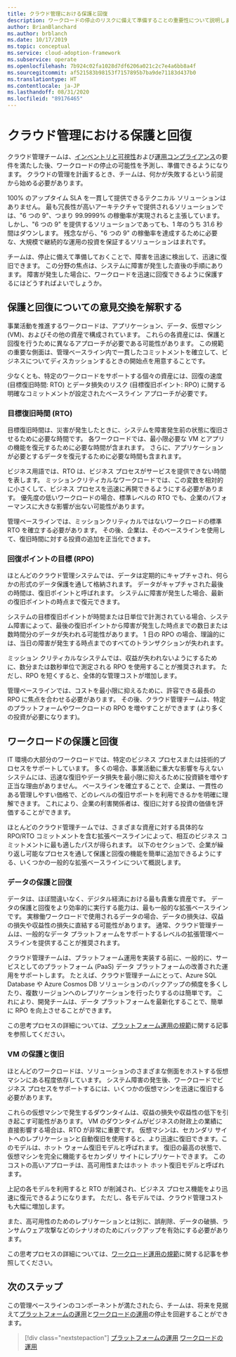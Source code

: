 ```yaml
---
title: クラウド管理における保護と回復
description: ワークロードの停止のリスクに備えて準備することの重要性について説明します。 そのように準備しておくことで、チームは障害を迅速に検出し、復旧までの期間を短縮することができます。
author: BrianBlanchard
ms.author: brblanch
ms.date: 10/17/2019
ms.topic: conceptual
ms.service: cloud-adoption-framework
ms.subservice: operate
ms.openlocfilehash: 7b924c02fa1028d7df6206a021c2c7e4a6bb8a4f
ms.sourcegitcommit: af521583b98153f7157895b7ba9de71183d437b0
ms.translationtype: HT
ms.contentlocale: ja-JP
ms.lasthandoff: 08/31/2020
ms.locfileid: "89176465"
---
```

# <a name="protect-and-recover-in-cloud-management"></a>クラウド管理における保護と回復

クラウド管理チームは、[インベントリと可視性](./inventory.md)および[運用コンプライアンス](./operational-compliance.md)の要件を満たした後、ワークロードの停止の可能性を予測し、準備できるようになります。 クラウドの管理を計画するとき、チームは、何かが失敗するという前提から始める必要があります。

100% のアップタイム SLA を一貫して提供できるテクニカル ソリューションはありません。 最も冗長性が高いアーキテクチャで提供されるソリューションでは、"6 つの 9"、つまり 99.9999% の稼働率が実現されると主張しています。 しかし、"6 つの 9" を提供するソリューションであっても、1 年のうち 31.6 秒間はダウンします。 残念ながら、"6 つの 9" の稼働率を達成するために必要な、大規模で継続的な運用の投資を保証するソリューションはまれです。

チームは、停止に備えて準備しておくことで、障害を迅速に検出して、迅速に復旧できます。 この分野の焦点は、システムに障害が発生した直後の手順にあります。 障害が発生した場合に、ワークロードを迅速に回復できるように保護するにはどうすればよいでしょうか。

## <a name="translate-protection-and-recovery-conversations"></a>保護と回復についての意見交換を解釈する

事業活動を推進するワークロードは、アプリケーション、データ、仮想マシン (VM)、およびその他の資産で構成されています。 これらの各資産には、保護と回復を行うために異なるアプローチが必要である可能性があります。 この規範の重要な側面は、管理ベースライン内で一貫したコミットメントを確立して、ビジネスについてディスカッションするときの開始点を用意することです。

少なくとも、特定のワークロードをサポートする個々の資産には、回復の速度 (目標復旧時間: RTO) とデータ損失のリスク (目標復旧ポイント: RPO) に関する明確なコミットメントが設定されたベースライン アプローチが必要です。

### <a name="recovery-time-objectives-rto"></a>目標復旧時間 (RTO)

目標復旧時間は、災害が発生したときに、システムを障害発生前の状態に復旧させるために必要な時間です。 各ワークロードでは、最小限必要な VM とアプリの機能を復元するために必要な時間が含まれます。 さらに、アプリケーションが必要とするデータを復元するために必要な時間も含まれます。

ビジネス用語では、RTO は、ビジネス プロセスがサービスを提供できない時間を表します。 ミッションクリティカルなワークロードでは、この変数を相対的に小さくして、ビジネス プロセスを迅速に再開できるようにする必要があります。 優先度の低いワークロードの場合、標準レベルの RTO でも、企業のパフォーマンスに大きな影響が出ない可能性があります。

管理ベースラインでは、ミッションクリティカルではないワークロードの標準 RTO を確立する必要があります。 その後、企業は、そのベースラインを使用して、復旧時間に対する投資の追加を正当化できます。

### <a name="recovery-point-objectives-rpo"></a>回復ポイントの目標 (RPO)

ほとんどのクラウド管理システムでは、データは定期的にキャプチャされ、何らかの形式のデータ保護を通して格納されます。 データがキャプチャされた最後の時間は、復旧ポイントと呼ばれます。 システムに障害が発生した場合、最新の復旧ポイントの時点まで復元できます。

システムの目標復旧ポイントが時間または日単位で計測されている場合、システム障害によって、最後の復旧ポイントから障害が発生した時点までの数日または数時間分のデータが失われる可能性があります。 1 日の RPO の場合、理論的には、当日の障害が発生する時点までのすべてのトランザクションが失われます。

ミッション クリティカルなシステムでは、収益が失われないようにするために、数分または数秒単位で測定される RPO を使用することが推奨されます。 ただし、RPO を短くすると、全体的な管理コストが増加します。

管理ベースラインでは、コストを最小限に抑えるために、許容できる最長の RPO に焦点を合わせる必要があります。 その後、クラウド管理チームは、特定のプラットフォームやワークロードの RPO を増やすことができます (より多くの投資が必要になります)。

## <a name="protect-and-recover-workloads"></a>ワークロードの保護と回復

IT 環境の大部分のワークロードでは、特定のビジネス プロセスまたは技術的プロセスをサポートしています。 多くの場合、事業活動に重大な影響を与えないシステムには、迅速な復旧やデータ損失を最小限に抑えるために投資額を増やす正当な理由がありません。 ベースラインを確立することで、企業は、一貫性のある管理しやすい価格で、どのレベルの復旧サポートを利用できるかを明確に理解できます。 これにより、企業の利害関係者は、復旧に対する投資の価値を評価することができます。

ほとんどのクラウド管理チームでは、さまざまな資産に対する具体的な RPO/RTO コミットメントを含む拡張ベースラインによって、相互のビジネス コミットメントに最も適したパスが得られます。 以下のセクションで、企業が繰り返し可能なプロセスを通して保護と回復の機能を簡単に追加できるようにする、いくつかの一般的な拡張ベースラインについて概説します。

### <a name="protect-and-recover-data"></a>データの保護と回復

データは、ほぼ間違いなく、デジタル経済における最も貴重な資産です。 データの保護と回復をより効率的に実行する能力は、最も一般的な拡張ベースラインです。 実稼働ワークロードで使用されるデータの場合、データの損失は、収益の損失や収益性の損失に直結する可能性があります。 通常、クラウド管理チームは、一般的なデータ プラットフォームをサポートするレベルの拡張管理ベースラインを提供することが推奨されます。

クラウド管理チームは、プラットフォーム運用を実装する前に、一般的に、サービスとしてのプラットフォーム (PaaS) データ プラットフォームの改善された運用をサポートします。 たとえば、クラウド管理チームにとって、Azure SQL Database や Azure Cosmos DB ソリューションのバックアップの頻度を多くしたり、複数リージョンへのレプリケーションを行ったりするのは簡単です。 これにより、開発チームは、データ プラットフォームを最新化することで、簡単に RPO を向上させることができます。

この思考プロセスの詳細については、[プラットフォーム運用の規範](./platform.md)に関する記事を参照してください。

### <a name="protect-and-recover-vms"></a>VM の保護と復旧

ほとんどのワークロードは、ソリューションのさまざまな側面をホストする仮想マシンにある程度依存しています。 システム障害の発生後、ワークロードでビジネス プロセスをサポートするには、いくつかの仮想マシンを迅速に復旧する必要があります。

これらの仮想マシンで発生するダウンタイムは、収益の損失や収益性の低下を引き起こす可能性があります。 VM のダウンタイムがビジネスの財政上の業績に直接影響する場合は、RTO が非常に重要です。 仮想マシンは、セカンダリ サイトへのレプリケーションと自動復旧を使用すると、より迅速に復旧できます。このモデルは、ホット ウォーム復旧モデルと呼ばれます。 復旧の最高の状態で、仮想マシンを完全に機能するセカンダリ サイトにレプリケートできます。 このコストの高いアプローチは、高可用性またはホット ホット復旧モデルと呼ばれます。

上記の各モデルを利用すると RTO が削減され、ビジネス プロセス機能をより迅速に復元できるようになります。 ただし、各モデルでは、クラウド管理コストも大幅に増加します。

また、高可用性のためのレプリケーションとは別に、誤削除、データの破損、ランサムウェア攻撃などのシナリオのためにバックアップを有効にする必要があります。

この思考プロセスの詳細については、[ワークロード運用の規範](./workload.md)に関する記事を参照してください。

## <a name="next-steps"></a>次のステップ

この管理ベースラインのコンポーネントが満たされたら、チームは、将来を見据えて[プラットフォームの運用](./platform.md)と[ワークロードの運用](./workload.md)の停止を回避することができます。

> [!div class="nextstepaction"]
> [プラットフォームの運用](./platform.md)
> [ワークロードの運用](./workload.md)
